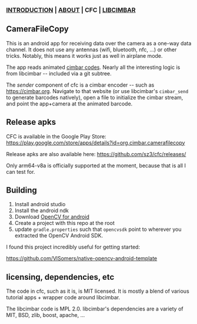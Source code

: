 ### [INTRODUCTION](https://github.com/sz3/cimbar) | [ABOUT](https://github.com/sz3/cimbar/blob/master/ABOUT.md) | CFC | [LIBCIMBAR](https://github.com/sz3/libcimbar)

## CameraFileCopy

This is an android app for receiving data over the camera as a one-way data channel. It does not use any antennas (wifi, bluetooth, nfc, ...) or other tricks. Notably, this means it works just as well in airplane mode.

The app reads animated [cimbar codes](https://github.com/sz3/libcimbar). Nearly all the interesting logic is from libcimbar -- included via a git subtree.

The *sender* component of cfc is a cimbar encoder -- such as https://cimbar.org. Navigate to that website (or use libcimbar's `cimbar_send` to generate barcodes natively), open a file to initialize the cimbar stream, and point the app+camera at the animated barcode.

## Release apks

CFC is available in the Google Play Store: https://play.google.com/store/apps/details?id=org.cimbar.camerafilecopy

Release apks are also available here: https://github.com/sz3/cfc/releases/

Only arm64-v8a is officially supported at the moment, because that is all I can test for.

## Building

1. Install android studio
2. Install the android ndk
3. Download [OpenCV for android](https://github.com/opencv/opencv/releases/download/4.5.0/opencv-4.5.0-android-sdk.zip)
4. Create a project with this repo at the root
5. update `gradle.properties` such that `opencvsdk` point to wherever you extracted the OpenCV Android SDK.

I found this project incredibly useful for getting started:

https://github.com/VlSomers/native-opencv-android-template

## licensing, dependencies, etc

The code in cfc, such as it is, is MIT licensed. It is mostly a blend of various tutorial apps + wrapper code around libcimbar.

The libcimbar code is MPL 2.0. libcimbar's dependencies are a variety of MIT, BSD, zlib, boost, apache, ...

